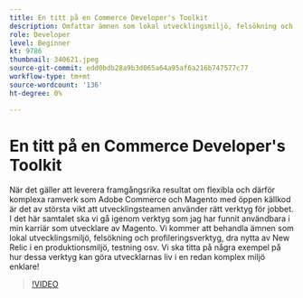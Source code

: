 ```yaml
---
title: En titt på en Commerce Developer's Toolkit
description: Omfattar ämnen som lokal utvecklingsmiljö, felsökning och profileringsverktyg, användning av New Relic i en produktionsmiljö samt testning.
role: Developer
level: Beginner
kt: 9786
thumbnail: 340621.jpeg
source-git-commit: edd0bdb28a9b3d065a64a95af6a216b747577c77
workflow-type: tm+mt
source-wordcount: '136'
ht-degree: 0%

---
```


# En titt på en Commerce Developer&#39;s Toolkit

När det gäller att leverera framgångsrika resultat om flexibla och därför komplexa ramverk som Adobe Commerce och Magento med öppen källkod är det av största vikt att utvecklingsteamen använder rätt verktyg för jobbet. I det här samtalet ska vi gå igenom verktyg som jag har funnit användbara i min karriär som utvecklare av Magento. Vi kommer att behandla ämnen som lokal utvecklingsmiljö, felsökning och profileringsverktyg, dra nytta av New Relic i en produktionsmiljö, testning osv. Vi ska titta på några exempel på hur dessa verktyg kan göra utvecklarnas liv i en redan komplex miljö enklare!

>[!VIDEO](https://video.tv.adobe.com/v/340621/?quality=12&learn=on)
